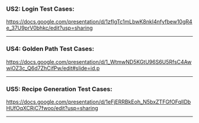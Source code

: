 

### US2: Login Test Cases:
https://docs.google.com/presentation/d/1zfIgTc1mLbwK8nkI4nfyfbew10gR4e_37U9prV0bhkc/edit?usp=sharing

------------------------------------------------------------------------------------------------------------------

### US4: Golden Path Test Cases: 
https://docs.google.com/presentation/d/1_WtmwND5KGtU96S6U5RfsC4AwwiOZ3c_Q6d7ZhCifPw/edit#slide=id.p

-------------------------------------------------------------------------------------------------------------------

### US5: Recipe Generation Test Cases: 
https://docs.google.com/presentation/d/1eFjERRBkEoh_N5bxZTFGfOFqIlDbHUfOqXCRjC7fwoo/edit?usp=sharing

-------------------------------------------------------------------------------------------------------------------




